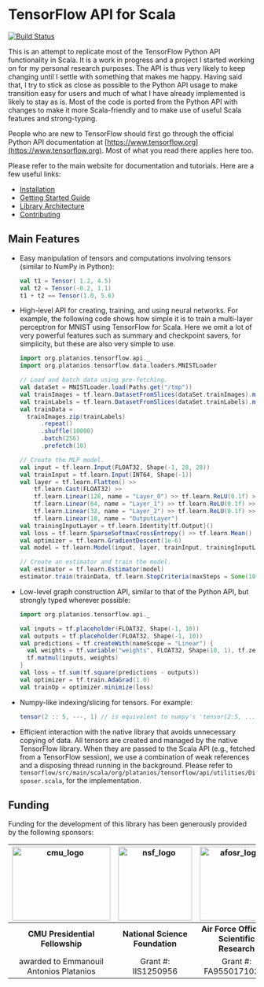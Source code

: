 # TensorFlow API for Scala

[![Build Status](https://travis-ci.com/eaplatanios/tensorflow_scala.svg?token=VBPxqvcGXTuwbjkVyN68&branch=master)](https://travis-ci.com/eaplatanios/tensorflow_scala)

This is an attempt to replicate most of the TensorFlow Python API 
functionality in Scala. It is a work in progress and a project I started 
working on for my personal research purposes. The API is thus very 
likely to keep changing until I settle with something that makes me 
happy. Having said that, I try to stick as close as possible to the 
Python API usage to make transition easy for users and much of what I 
have already implemented is likely to stay as is. Most of the code is 
ported from the Python API with changes to make it more Scala-friendly 
and to make use of useful Scala features and strong-typing.

People who are new to TensorFlow should first go through the official 
Python API documentation at 
[https://www.tensorflow.org](https://www.tensorflow.org). Most of what 
you read there applies here too.

Please refer to the main website for documentation and tutorials. Here
are a few useful links:

  - [Installation](https://eaplatanios.github.io/tensorflow_scala/installation.html)
  - [Getting Started Guide](https://eaplatanios.github.io/tensorflow_scala/getting_started.html)
  - [Library Architecture](https://eaplatanios.github.io/tensorflow_scala/architecture.html)
  - [Contributing](https://eaplatanios.github.io/tensorflow_scala/contributing.html)

## Main Features

- Easy manipulation of tensors and computations involving tensors (similar to NumPy in Python):
  
  ```scala
  val t1 = Tensor( 1.2, 4.5)
  val t2 = Tensor(-0.2, 1.1)
  t1 + t2 == Tensor(1.0, 5.6)
  ```
  
- High-level API for creating, training, and using neural networks. For example, the following code shows how simple it 
  is to train a multi-layer perceptron for MNIST using TensorFlow for Scala. Here we omit a lot of very powerful 
  features such as summary and checkpoint savers, for simplicity, but these are also very simple to use.
    
  ```scala
  import org.platanios.tensorflow.api._
  import org.platanios.tensorflow.data.loaders.MNISTLoader
  
  // Load and batch data using pre-fetching.
  val dataSet = MNISTLoader.load(Paths.get("/tmp"))
  val trainImages = tf.learn.DatasetFromSlices(dataSet.trainImages).map(_.cast(FLOAT32))
  val trainLabels = tf.learn.DatasetFromSlices(dataSet.trainLabels).map(_.cast(INT64))
  val trainData =
    trainImages.zip(trainLabels)
        .repeat()
        .shuffle(10000)
        .batch(256)
        .prefetch(10)
  
  // Create the MLP model.
  val input = tf.learn.Input(FLOAT32, Shape(-1, 28, 28))
  val trainInput = tf.learn.Input(INT64, Shape(-1))
  val layer = tf.learn.Flatten() >>
      tf.learn.Cast(FLOAT32) >>
      tf.learn.Linear(128, name = "Layer_0") >> tf.learn.ReLU(0.1f) >>
      tf.learn.Linear(64, name = "Layer_1") >> tf.learn.ReLU(0.1f) >>
      tf.learn.Linear(32, name = "Layer_2") >> tf.learn.ReLU(0.1f) >>
      tf.learn.Linear(10, name = "OutputLayer")
  val trainingInputLayer = tf.learn.Identity[tf.Output]()
  val loss = tf.learn.SparseSoftmaxCrossEntropy() >> tf.learn.Mean()
  val optimizer = tf.learn.GradientDescent(1e-6)
  val model = tf.learn.Model(input, layer, trainInput, trainingInputLayer, loss, optimizer)
  
  // Create an estimator and train the model.
  val estimator = tf.learn.Estimator(model)
  estimator.train(trainData, tf.learn.StopCriteria(maxSteps = Some(1000000)))
  ```

- Low-level graph construction API, similar to that of the Python API, but strongly typed wherever possible:

  ```scala
  import org.platanios.tensorflow.api._
  
  val inputs = tf.placeholder(FLOAT32, Shape(-1, 10))
  val outputs = tf.placeholder(FLOAT32, Shape(-1, 10))
  val predictions = tf.createWith(nameScope = "Linear") {
    val weights = tf.variable("weights", FLOAT32, Shape(10, 1), tf.zerosInitializer)
    tf.matmul(inputs, weights)
  }
  val loss = tf.sum(tf.square(predictions - outputs))
  val optimizer = tf.train.AdaGrad(1.0)
  val trainOp = optimizer.minimize(loss)
  ```

- Numpy-like indexing/slicing for tensors. For example:
  
  ```scala
  tensor(2 :: 5, ---, 1) // is equivalent to numpy's 'tensor[2:5, ..., 1]'
  ```
  
- Efficient interaction with the native library that avoids unnecessary copying of data. All tensors are created and 
  managed by the native TensorFlow library. When they are passed to the Scala API (e.g., fetched from a TensorFlow 
  session), we use a combination of weak references and a disposing thread running in the background. Please refer to 
  `tensorflow/src/main/scala/org/platanios/tensorflow/api/utilities/Disposer.scala`, for the implementation.

## Funding

Funding for the development of this library has been generously provided by the following sponsors:

|<img src="https://eaplatanios.github.io/tensorflow_scala/img/cmu_logo.svg" alt="cmu_logo" width="200px" height="150px">|<img src="https://eaplatanios.github.io/tensorflow_scala/img/nsf_logo.svg" alt="nsf_logo" width="150px" height="150px">|<img src="https://eaplatanios.github.io/tensorflow_scala/img/afosr_logo.gif" alt="afosr_logo" width="150px" height="150px">|
|:---------------------------------------:|:---------------------------------:|:-----------------------------------------------:|
| **CMU Presidential Fellowship**         | **National Science Foundation**   | **Air Force Office of Scientific Research**     | 
| awarded to Emmanouil Antonios Platanios | Grant #: IIS1250956               | Grant #: FA95501710218                          |

<!---

## Supported Features

  - [ ] Session execution context (I'm not sure if that's good to have)
  - [ ] Session reset functionality
  - [ ] Variables slicing
  - [ ] Slice assignment
  - [x] Support for all data types
  - [ ] tfdbg / debugging support
  - [ ] tfprof / op statistics collection

## Some TODOs

- Switch to using JUnit for all tests.
- Add convenience implicit conversions for shapes (e.g., from tuples or sequences of integers).
- Create a "Scope" class and companion object.
- Variables API:
  - Clean up the implementation of variable scopes and stores and integrate it with "Scope".
  - Make 'PartitionedVariable' extend 'Variable'.
  - After that change, all 'getPartitionedVariable' methods can be integrated with the 'getVariable' methods, which will 
    simplify the variables API.
- Switch to using "Seq" instead of "Array" wherever possible.
- Op creation:
  - Reset default graph
  - Register op statistics
- Fix Travis CI support (somehow load the native library)

-->
